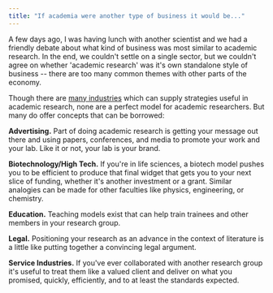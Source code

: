 ```yaml
---
title: "If academia were another type of business it would be..."
---
```


A few days ago, I was having lunch with another scientist and we had a friendly debate about what kind of business was most similar to academic research. In the end, we couldn't settle on a single sector, but we couldn't agree on whether 'academic research' was it's own standalone style of business -- there are too many common themes with other parts of the economy.

Though there are [many industries](http://hbswk.hbs.edu/industries/) which can supply strategies useful in academic research, none are a perfect model for academic researchers. But many do offer concepts that can be borrowed:

<b>Advertising.</b> Part of doing academic research is getting your message out there and using papers, conferences, and media to promote your work and your lab. Like it or not, your lab is your brand.

<b>Biotechnology/High Tech.</b> If you're in life sciences, a biotech model pushes you to be efficient to produce that final widget that gets you to your next slice of funding, whether it's another investment or a grant. Similar analogies can be made for other faculties like physics, engineering, or chemistry.

<b>Education.</b> Teaching models exist that can help train trainees and other members in your research group.

<b>Legal.</b> Positioning your research as an advance in the context of literature is a little like putting together a convincing legal argument.

<b>Service Industries.</b> If you've ever collaborated with another research group it's useful to treat them like a valued client and deliver on what you promised, quickly, efficiently, and to at least the standards expected.
